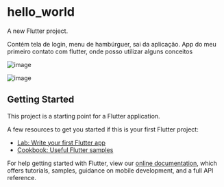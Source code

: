 # hello_world

A new Flutter project.

Contém tela de login, menu de hambúrguer, sai da aplicação. App do meu primeiro contato com flutter, onde posso utilizar alguns conceitos

![image](https://user-images.githubusercontent.com/40728292/128766607-2140f688-894b-4282-82af-258dd14bb3b8.png)

![image](https://user-images.githubusercontent.com/40728292/128766699-322522cd-6074-45fc-926e-6f5a94fa1cb5.png)



## Getting Started

This project is a starting point for a Flutter application.

A few resources to get you started if this is your first Flutter project:

- [Lab: Write your first Flutter app](https://flutter.dev/docs/get-started/codelab)
- [Cookbook: Useful Flutter samples](https://flutter.dev/docs/cookbook)

For help getting started with Flutter, view our
[online documentation](https://flutter.dev/docs), which offers tutorials,
samples, guidance on mobile development, and a full API reference.
